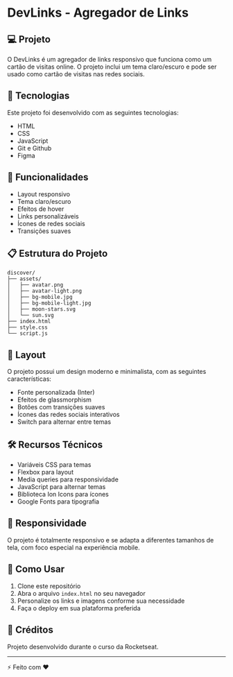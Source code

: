 # DevLinks - Agregador de Links

## 💻 Projeto

O DevLinks é um agregador de links responsivo que funciona como um cartão de visitas online. O projeto inclui um tema claro/escuro e pode ser usado como cartão de visitas nas redes sociais.

## 🚀 Tecnologias

Este projeto foi desenvolvido com as seguintes tecnologias:

- HTML
- CSS
- JavaScript
- Git e Github
- Figma

## 🔧 Funcionalidades

- Layout responsivo
- Tema claro/escuro
- Efeitos de hover
- Links personalizáveis
- Ícones de redes sociais
- Transições suaves

## 📋 Estrutura do Projeto

```
discover/
├── assets/
│   ├── avatar.png
│   ├── avatar-light.png
│   ├── bg-mobile.jpg
│   ├── bg-mobile-light.jpg
│   ├── moon-stars.svg
│   └── sun.svg
├── index.html
├── style.css
└── script.js

```

## 🎨 Layout

O projeto possui um design moderno e minimalista, com as seguintes características:

- Fonte personalizada (Inter)
- Efeitos de glassmorphism
- Botões com transições suaves
- Ícones das redes sociais interativos
- Switch para alternar entre temas

## 🛠️ Recursos Técnicos

- Variáveis CSS para temas
- Flexbox para layout
- Media queries para responsividade
- JavaScript para alternar temas
- Biblioteca Ion Icons para ícones
- Google Fonts para tipografia

## 📱 Responsividade

O projeto é totalmente responsivo e se adapta a diferentes tamanhos de tela, com foco especial na experiência mobile.

## 🔄 Como Usar

1. Clone este repositório
2. Abra o arquivo `index.html` no seu navegador
3. Personalize os links e imagens conforme sua necessidade
4. Faça o deploy em sua plataforma preferida

## 🤝 Créditos

Projeto desenvolvido durante o curso da Rocketseat.

---

⚡ Feito com ♥
